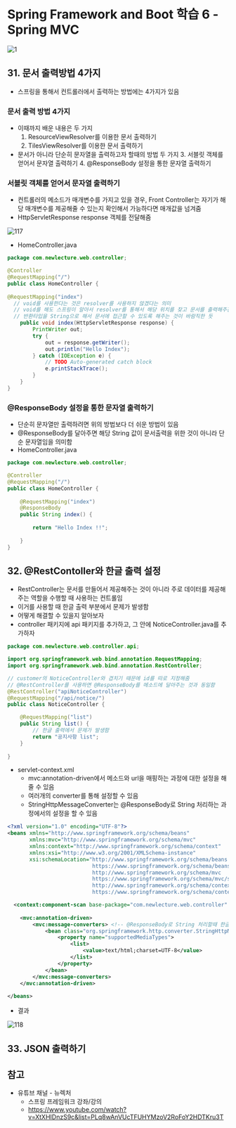 # Spring Framework and Boot 학습 6 - Spring MVC

![1](Spring_images/1.png)



## 31. 문서 출력방법 4가지

- 스프링을 통해서 컨트롤러에서 출력하는 방법에는 4가지가 있음

### 문서 출력 방법 4가지

- 이때까지 배운 내용은 두 가지
  1. ResourceViewResolver를 이용한 문서 출력하기
  2. TilesViewResolver를 이용한 문서 출력하기
- 문서가 아니라 단순히 문자열을 출력하고자 할때의 방법 두 가지 
  3. 서블릿 객체를 얻어서 문자열 출력하기
  4. @ResponseBody 설정을 통한 문자열 출력하기

### 서블릿 객체를 얻어서 문자열 출력하기

- 컨트롤러의 메소드가 매개변수를 가지고 있을 경우, Front Controller는 자기가 해당 매개변수를 제공해줄 수 있는지 확인해서 가능하다면 매개값을 넘겨줌
- HttpServletResponse response 객체를 전달해줌

![117](Spring_images/117.png)

- HomeController.java

```java
package com.newlecture.web.controller;

@Controller
@RequestMapping("/")
public class HomeController {
  
@RequestMapping("index")
  // void를 사용한다는 것은 resolver를 사용하지 않겠다는 의미
  // void를 해도 스프링이 알아서 resolver를 통해서 해당 위치를 찾고 문서를 출력해주긴 하지만, 원래 문서를 출력할려면
  // 반환타입을 String으로 해서 문서에 접근할 수 있도록 해주는 것이 바람직한 듯 
	public void index(HttpServletResponse response) {
		PrintWriter out;
		try {
			out = response.getWriter();
			out.println("Hello Index");
		} catch (IOException e) {
			// TODO Auto-generated catch block
			e.printStackTrace();
		}
	}
}
```

### @ResponseBody 설정을 통한 문자열 출력하기

- 단순히 문자열만 출력하려면 위의 방법보다 더 쉬운 방법이 있음
- @ResponseBody를 달아주면 해당 String 값이 문서출력을 위한 것이 아니라 단순 문자열임을 의미함
- HomeController.java

```java
package com.newlecture.web.controller;

@Controller
@RequestMapping("/")
public class HomeController {
	
	@RequestMapping("index")
	@ResponseBody
	public String index() {
		
		return "Hello Index !!";
		
	}
}

```



## 32. @RestContoller와 한글 출력 설정

- RestController는 문서를 만들어서 제공해주는 것이 아니라 주로 데이터를 제공해주는 역할을 수행할 때 사용하는 컨트롤임
- 이거를 사용할 때 한글 출력 부분에서 문제가 발생함
- 어떻게 해결할 수 있을지 알아보자
- controller 패키지에 api 패키지를 추가하고, 그 안에 NoticeController.java를 추가하자

```java
package com.newlecture.web.controller.api;

import org.springframework.web.bind.annotation.RequestMapping;
import org.springframework.web.bind.annotation.RestController;

// customer의 NoticeController와 겹치기 때문에 id를 따로 지정해줌
// @RestController를 사용하면 @ResponseBody를 메소드에 달아주는 것과 동일함
@RestController("apiNoticeController")
@RequestMapping("/api/notice/")
public class NoticeController {

	@RequestMapping("list")
	public String list() {
		// 한글 출력에서 문제가 발생함
		return "공지사항 list";
	}
	
}

```

- servlet-context.xml
  - mvc:annotation-driven에서 메소드와 url을 매핑하는 과정에 대한 설정을 해줄 수 있음
  - 여러개의 converter를 통해 설정할 수 있음
  - StringHttpMessageConverter는 @ResponseBody로 String 처리하는 과정에서의 설정을 할 수 있음

```xml
<?xml version="1.0" encoding="UTF-8"?>
<beans xmlns="http://www.springframework.org/schema/beans"
       xmlns:mvc="http://www.springframework.org/schema/mvc"
       xmlns:context="http://www.springframework.org/schema/context"
       xmlns:xsi="http://www.w3.org/2001/XMLSchema-instance"
       xsi:schemaLocation="http://www.springframework.org/schema/beans
                           https://www.springframework.org/schema/beans/spring-beans.xsd
                           http://www.springframework.org/schema/mvc
                           https://www.springframework.org/schema/mvc/spring-mvc.xsd
                           http://www.springframework.org/schema/context
                           https://www.springframework.org/schema/context/spring-context.xsd">

  <context:component-scan base-package="com.newlecture.web.controller" />
	
	<mvc:annotation-driven>
		<mvc:message-converters> <!-- @ResponseBody로 String 처리할때 한글처리 -->
			<bean class="org.springframework.http.converter.StringHttpMessageConverter">
				<property name="supportedMediaTypes">
					<list>
						<value>text/html;charset=UTF-8</value>
					</list>
				</property>
			</bean>
		</mvc:message-converters>
	</mvc:annotation-driven>
	
</beans>
```

- 결과

![118](Spring_images/118.png)



## 33. JSON 출력하기







## 참고

- 유튜브 채널 - 뉴렉처
  - 스프링 프레임워크 강좌/강의
  - https://www.youtube.com/watch?v=XtXHIDnzS9c&list=PLq8wAnVUcTFUHYMzoV2RoFoY2HDTKru3T

